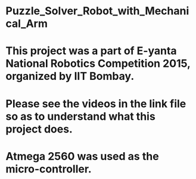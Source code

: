 # Puzzle_Solver_Robot_with_Mechanical_Arm

# This project was a part of E-yanta National Robotics Competition 2015, organized by IIT Bombay.

# Please see the videos in the link file so as to understand what this project does.

# Atmega 2560 was used as the micro-controller.
